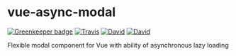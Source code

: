 # vue-async-modal

[![Greenkeeper badge](https://badges.greenkeeper.io/JounQin/vue-async-modal.svg)](https://greenkeeper.io/)
[![Travis](https://img.shields.io/travis/JounQin/vue-async-modal.svg)](https://travis-ci.org/JounQin/vue-async-modal)
[![David](https://img.shields.io/david/JounQin/vue-async-modal.svg)](https://david-dm.org/JounQin/vue-async-modal)
[![David](https://img.shields.io/david/dev/JounQin/vue-async-modal.svg)](https://david-dm.org/JounQin/vue-async-modal?type=dev)

Flexible modal component for Vue with ability of asynchronous lazy loading
